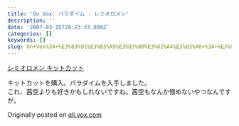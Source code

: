 ```yaml
---
title: 'On Vox: パラダイム : レミオロメン'
description: ''
date: '2007-03-15T20:23:33.000Z'
categories: []
keywords: []
slug: On+Vox%3A+%E3%83%91%E3%83%A9%E3%83%80%E3%82%A4%E3%83%A0+%3A+%E3%83%AC%E3%83%9F%E3%82%AA%E3%83%AD%E3%83%A1%E3%83%B3
---
```

[レミオロメン キットカット](http://qli.vox.com/library/photo/6a00c225200a1d549d00cd971a64164cd5.html "レミオロメン キットカット")

キットカットを購入。パラダイムを入手しました。  
これ、茜空よりも好きかもしれないですね。茜空もなんか憎めないやつなんですが。

Originally posted on [qli.vox.com](http://qli.vox.com/library/post/%E3%83%91%E3%83%A9%E3%83%80%E3%82%A4%E3%83%A0-%E3%83%AC%E3%83%9F%E3%82%AA%E3%83%AD%E3%83%A1%E3%83%B3.html)